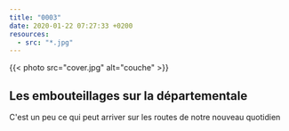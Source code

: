```yaml
---
title: "0003"
date: 2020-01-22 07:27:33 +0200
resources:
  - src: "*.jpg"
---
```

{{< photo src="cover.jpg" alt="couche" >}}

## Les embouteillages sur la départementale

C'est un peu ce qui peut arriver sur les routes de notre nouveau quotidien

